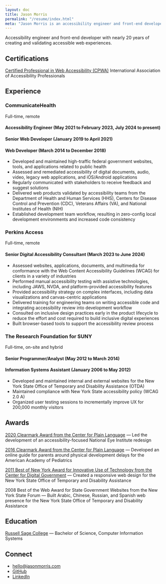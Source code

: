 ```yaml
---
layout: doc
title: Jason Morris
permalink: "/resume/index.html"
meta: "Jason Morris is an accessibility engineer and front-end developer with nearly 20 years of creating and validating accessible web experiences."
---
```


<!-- extra-eyes disable assistance -->
<p class="note">Accessibility engineer and front-end developer with nearly 20 years of creating and validating accessible web experiences.</p>

## Certifications

[Certified Professional in Web Accessibility (CPWA)](https://www.credly.com/badges/3440d3f6-a554-400a-b43d-69f129c2a8df/)
International Association of Accessibility Professionals

## Experience

### CommunicateHealth

Full-time, remote

#### Accessibility Engineer (May 2021 to February 2023, July 2024 to present)

#### Senior Web Developer (January 2019 to April 2021)

#### Web Developer (March 2014 to December 2018)

- Developed and maintained high-traffic federal government websites, tools, and applications related to public health
- Assessed and remediated accessibility of digital documents, audio, video, legacy web applications, and iOS/Android applications
- Regularly communicated with stakeholders to receive feedback and suggest solutions
- Delivered web products validated by accessibility teams from the Department of Health and Human Services (HHS), Centers for Disease Control and Prevention (CDC), Veterans Affairs (VA), and National Institutes of Health (NIH)
- Established development team workflow, resulting in zero-config local development environments and increased code consistency

### Perkins Access

Full-time, remote

#### Senior Digital Accessibility Consultant (March 2023 to June 2024)

- Assessed websites, applications, documents, and multimedia for conformance with the Web Content Accessibility Guidelines (WCAG) for clients in a variety of industries
- Performed manual accessibility testing with assistive technologies, including JAWS, NVDA, and platform-provided accessibility features
- Provided accessibility strategy on complex interfaces, including data visualizations and canvas-centric applications
- Delivered training for engineering teams on writing accessible code and integrating accessibility review into development workflow
- Consulted on inclusive design practices early in the product lifecycle to reduce the effort and cost required to build inclusive digital experiences
- Built browser-based tools to support the accessibility review process

### The Research Foundation for SUNY

Full-time, on-site and hybrid

#### Senior Programmer/Analyst (May 2012 to March 2014)

#### Information Systems Assistant (January 2006 to May 2012)

- Developed and maintained internal and external websites for the New York State Office of Temporary and Disability Assistance (OTDA)
- Maintained compliance with New York State accessibility policy (WCAG 2.0 A)
- Organized user testing sessions to incrementally improve UX for 200,000 monthly visitors

## Awards

[2020 Clearmark Award from the Center for Plain Language](https://web.archive.org/web/20220331000945/https://centerforplainlanguage.org/awards/2020-clearmark-award-winners/) — Led the development of an accessibility-focused National Eye Institute redesign

[2016 Clearmark Award from the Center for Plain Language](https://web.archive.org/web/20220428112734/https://centerforplainlanguage.org/awards/clearmark/2016-winners/) — Developed an online guide for parents around physical development delays for the American Academy of Pediatrics

[2011 Best of New York Award for Innovative Use of Technology from the Center for Digital Government](https://web.archive.org/web/20220924022210/https://www.govtech.com/archive/2011-best-of-new-york-winners-honored.html) — Created a responsive web design for the New York State Office of Temporary and Disability Assistance

2008 Best of the Web Award for State Government Websites from the New York State Forum — Built Arabic, Chinese, Russian, and Spanish web presence for the New York State Office of Temporary and Disability Assistance

## Education

[Russell Sage College](https://www.sage.edu/) — Bachelor of Science, Computer Information Systems

<div class="footnote">

## Connect

- [hello@jasonmorris.com](mailto:hello@jasonmorris.com)
- [GitHub](https://github.com/jsnmrs)
- [LinkedIn](https://www.linkedin.com/in/jsnmrs)

</div>
